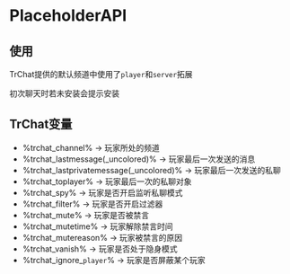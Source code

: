 # PlaceholderAPI

## 使用

TrChat提供的默认频道中使用了`player`和`server`拓展

初次聊天时若未安装会提示安装

## TrChat变量

- %trchat_channel% -> 玩家所处的频道
- %trchat_lastmessage(_uncolored)% -> 玩家最后一次发送的消息
- %trchat_lastprivatemessage(_uncolored)% -> 玩家最后一次发送的私聊
- %trchat_toplayer% -> 玩家最后一次的私聊对象
- %trchat_spy% -> 玩家是否开启监听私聊模式
- %trchat_filter% -> 玩家是否开启过滤器
- %trchat_mute% -> 玩家是否被禁言
- %trchat_mutetime% -> 玩家解除禁言时间
- %trchat_mutereason% -> 玩家被禁言的原因
- %trchat_vanish% -> 玩家是否处于隐身模式
- %trchat_ignore_`player`% -> 玩家是否屏蔽某个玩家